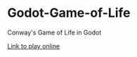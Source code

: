 # Godot-Game-of-Life
Conway's Game of Life in Godot

[Link to play online](https://zmenta.itch.io/game-of-life)
